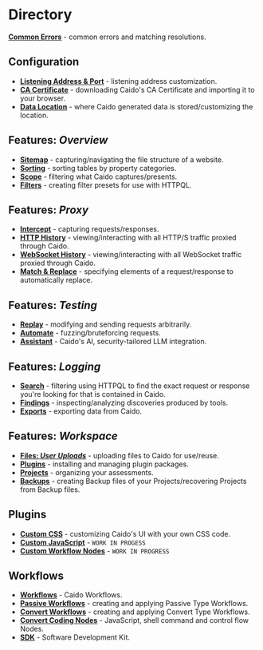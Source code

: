 # Directory

**[Common Errors](./common_errors.md)** - common errors and matching resolutions.

## Configuration

- **[Listening Address & Port](./configuration/listening_address.md)** - listening address customization.
- **[CA Certificate](./configuration/import_ca_certificate.md)** - downloading Caido's CA Certificate and importing it to your browser.
- **[Data Location](./configuration/data_location.md)** - where Caido generated data is stored/customizing the location.

## Features: _Overview_

- **[Sitemap](./features/overview/sitemap.md)** - capturing/navigating the file structure of a website.
- **[Sorting](./features/overview/sorting.md)** - sorting tables by property categories.
- **[Scope](./features/overview/scope.md)** - filtering what Caido captures/presents.
- **[Filters](./features/overview/filters.md)** - creating filter presets for use with HTTPQL.

## Features: _Proxy_

- **[Intercept](./features/proxy/intercept.md)** - capturing requests/responses.
- **[HTTP History](./features/proxy/http_history.md)** - viewing/interacting with all HTTP/S traffic proxied through Caido.
- **[WebSocket History](./features/proxy/ws_history.md)** - viewing/interacting with all WebSocket traffic proxied through Caido.
- **[Match & Replace](./features/proxy/match_replace.md)** - specifying elements of a request/response to automatically replace.

## Features: _Testing_

- **[Replay](./features/testing/replay.md)** - modifying and sending requests arbitrarily.
- **[Automate](./features/testing/automate.md)** - fuzzing/bruteforcing requests.
- **[Assistant](./features/testing/assistant.md)** - Caido's AI, security-tailored LLM integration.

## Features: _Logging_

- **[Search](./features/logging/search.md)** - filtering using HTTPQL to find the exact request or response you're looking for that is contained in Caido.
- **[Findings](./features/logging/findings.md)** - inspecting/analyzing discoveries produced by tools.
- **[Exports](./features/logging/exports.md)** - exporting data from Caido.

## Features: _Workspace_

- **[Files: _User Uploads_](./features/workspace/files.md)** - uploading files to Caido for use/reuse.
- **[Plugins](./features/workspace/plugins.md)** - installing and managing plugin packages.
- **[Projects](./features/workspace/projects.md)** - organizing your assessments.
- **[Backups](./features/workspace/backups.md)** - creating Backup files of your Projects/recovering Projects from Backup files.

## Plugins

- **[Custom CSS](./plugins/custom_css.md)** - customizing Caido's UI with your own CSS code.
- **[Custom JavaScript](./plugins/custom_js.md)** - `WORK IN PROGESS`
- **[Custom Workflow Nodes](./plugins/custom_workflow_nodes.md)** - `WORK IN PROGRESS`

## Workflows

- **[Workflows](./workflows/workflows.md)** - Caido Workflows.
- **[Passive Workflows](./workflows/passive.md)** - creating and applying Passive Type Workflows.
- **[Convert Workflows](./workflows/convert.md)** - creating and applying Convert Type Workflows.
- **[Convert Coding Nodes](./workflows/convert/coding_nodes.md)** - JavaScript, shell command and control flow Nodes.
- **[SDK](./workflows/sdk.md)** - Software Development Kit.
